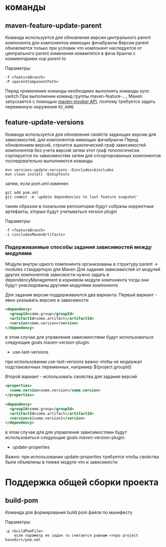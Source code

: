# команды
## maven-feature-update-parent

Команда используется для обновления версии центрального parent компонента для компонентов имеющих фичабранчи
Версия parent обновляется только при условии что компонент наследуется от центрального parent
изменения коммитятся в фича бранчи с комментарием vup parent to <version>

Параметры:

    -f <featureBranch>
    -P <parentComponentPath>

Перед пременение команды необходимо выполнить команды sync switch
При выполнении команд группы maven-feature-..., Maven запускается с помощью [maven-invoker API](http://maven.apache.org/shared/maven-invoker/),
поэтому требуется задать переменную окружения ```M2_HOME``` 


## feature-update-versions
Команда используется для обновления свойств задающих версии для зависимостей, для компонентов имеющих фичабранчи
Перед обновлением версий, строится ациклический граф зависимостей компонентов без учета версий
затем этот граф топологически сортируется по зависимостям
затем для отсортированных компонентов последовательно выполняются команды

    mvn versions:update-versions -Dincludes=$includes
    mvn clean install -DskipTests

затем, если pom.xml изменен

    git add pom.xml
    git commit -m 'update dependencies to last feature snapshot'

таким образом в локальном репозитории будут собраны корректные артефакты, кторые будут 
учитываться version plugin

Параметры:

    -f <featureBranch>
    -i <includesMavenArtifacts>

### Подерживаемые способы задания зависимостей между модулями
Модули внутри одного помпонента организованы в структуру parent -> modules стандартную для Maven
Для задания зависимостей от модулей других компонентов зависмости нужно задать в dependencyManagement в корневом модуле компонента
тогда они будут унаследованы другими модулями компонента

Для задания версии поддерживаются два варианта:
Первый вариант - явно указывать версию в зависимости 

```xml
<dependency>
  <groupId>some.group</groupId>
  <artifactId>some.artifact</artifactId>
  <version>some.version</version>
</dependency>
```    

в этом случае для управления зависимостями будут использоваться следующие goals maven-version-plugin:
* use-last-versions 

при использовании use-last-versions важно чтобы <groupId> не модержал подстановочных переменных, например ${project.groupId}

Второй вариант - использовать свойства для задания версий

```xml
<properties>
  <some.version>some.version</some.version>
</properties>    
    
<dependency>
  <groupId>some.group</groupId>
  <artifactId>some.artifact</artifactId>
  <version>${some.version}</version>
</dependency>
```
    
в этом случае для для управления зависимостями будут использоваться следующие goals maven-version-plugin:
* update-properties

Важно: при использовании update-properties требуется чтобы свойства были объявлены в томже модуле что и зависимости 

# Поддержка общей сборки проекта 
## build-pom 
Команда для формирования build pom файла по манифесту
    
Параметры:    
    
    -p <buildPomFile>
		если параметр не задан то считается равным <repo project basedir>/pom.xml
